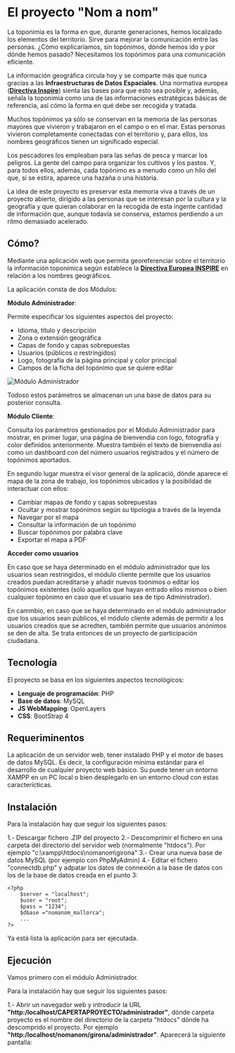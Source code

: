# El proyecto "Nom a nom"

La toponimia es la forma en que, durante generaciones, hemos localizado los elementos del territorio. Sirve para mejorar la comunicación entre las personas. ¿Cómo explicaríamos, sin topónimos, dónde hemos ido y por dónde hemos pasado? Necesitamos los topónimos para una comunicación eficiente.

La información geográfica circula hoy y se comparte más que nunca gracias a las **Infraestructuras de Datos Espaciales**. Una normativa europea (**[Directiva Inspire](https://inspire.ec.europa.eu/)**) sienta las bases para que esto sea posible y, además, señala la toponimia como una de las informaciones estratégicas básicas de referencia, así cómo la forma en qué debe ser recogida y tratada.

Muchos topónimos ya sólo se conservan en la memoria de las personas mayores que vivieron y trabajaron en el campo o en el mar. Estas personas vivieron completamente conectadas con el territorio y, para ellos, los nombres geográficos tienen un significado especial.

Los pescadores los empleaban para las señas de pesca y marcar los peligros. La gente del campo para organizar los cultivos y los pastos. Y, para todos ellos, además, cada topónimo es a menudo como un hilo del que, si se estira, aparece una hazaña o una historia.

La idea de este proyecto es preservar esta memoria viva a través de un proyecto abierto, dirigido a las personas que se interesan por la cultura y la geografía y que quieran colaborar en la recogida de esta ingente cantidad de información que, aunque todavía se conserva, estamos perdiendo a un ritmo demasiado acelerado.


## Cómo? ##

Mediante una aplicación web que permita georeferenciar sobre el territorio la información toponímica según establece la **[Directiva Europea INSPIRE](https://inspire.ec.europa.eu/documents/Data_Specifications/INSPIRE_DataSpecification_GN_v3.0.pdf)** en relación a los nombres geográficos.

La aplicación consta de dos Módulos:

**Módulo Administrador**:

Permite especificar los siguientes aspectos del proyecto:

- Idioma, título y descripción
- Zona o extensión geográfica
- Capas de fondo y capas sobrepuestas
- Usuarios (públicos o restringidos)
- Logo, fotografía de la página principal y color principal
- Campos de la ficha del topónimo que se quiere editar

![Módulo Administrador](https://drive.google.com/file/d/13wW4O42LF3C4526I5M552tT3Di5S8ore/view?usp=sharing)

Todoso estos parámetros se almacenan un una base de datos para su posterior consulta.

**Módulo Cliente**:

Consulta los parámetros gestionados por el Módulo Administrador para mostrar, en primer lugar, una página de bienvendia con logo, fotografía y color definidos anteriormente. Muestra también el texto de bienvendia así como un dashboard con del número usuarios registrados y el número de topónimos aportados.

En segundo lugar muestra el visor general de la aplicació, dónde aparece el mapa de la zona de trabajo, los topónimos ubicados y la posibildad de interactuar con ellos:

- Cambiar mapas de fondo y capas sobrepuestas
- Ocultar y mostrar topónimos según su tipología a través de la leyenda
- Navegar por el mapa
- Consultar la información de un topónimo
- Buscar topónimos por palabra clave
- Exportar el mapa a PDF

**Acceder como usuarios**

En caso que se haya determinado en el módulo administrador que los usuarios sean restringidos, el módulo cliente permite que los usuarios creados puedan acreditarse y añadir nuevos toónimos o editar los topónimos existentes (sólo aquellos que hayan entrado ellos mismos o bien cualquier topónimo en caso que el usuario sea de tipo Administrador).

En cammbio, en caso que se haya determinado en el módulo administrador que los usuarios sean públicos, el módulo cliente además de permitir a los usuarios creados que se acredten, también permite que usuarios anónimos se den de alta. Se trata entonces de un proyecto de participación ciudadana.


## Tecnología ##

El proyecto se basa en los siguientes aspectos tecnológicos:

- **Lenguaje de programación**: PHP
- **Base de datos**: MySQL
- **JS WebMapping**: OpenLayers
- **CSS**: BootStrap 4


## Requeriminentos ##

La aplicación de un servidor web, tener instalado PHP y el motor de bases de datos MySQL. Es decir, la configuración mínima estándar para el desarrollo de cualquier proyecto web básico. Su puede tener un entorno XAMPP en un PC local o bien desplegarlo en un entorno cloud con estas caracterícticas.


## Instalación ##

Para la instalación hay que seguir los siguientes pasos:

1.- Descargar fichero .ZIP del proyecto 
2.- Descomprimir el fichero en una carpeta del directorio del servidor web (normalmente "htdocs"). Por ejemplo "c:\xampp\htdocs\nomanom\girona"
3.- Crear una nueva base de datos MySQL (por ejemplo con PhpMyAdmin)
4.- Editar el fichero "connectdb.php" y adpatar los datos de connexión a la base de datos con los de la base de datos creada en el punto 3:

```
<?php
	$server = "localhost";
	$user =	"root";
	$pass =	"1234";
	$dbase ="nomanom_mallorca";
	...
?>
```
Ya está lista la aplicación para ser ejecutada.

## Ejecución ##

Vamos primero con el módulo Administrador.

Para la instalación hay que seguir los siguientes pasos:

1.- Abrir un navegador web y introducir la URL **"http:/localhost/CAPERTAPROYECTO/administrador"**, dónde carpeta proyecto es el nombre del directorio de la carpeta "htdocs" dónde ha descomprido el proyecto. Por ejemplo **"http:/localhost/nomanom/girona/administrador"**. Aparecerá la siguiente pantalla:



